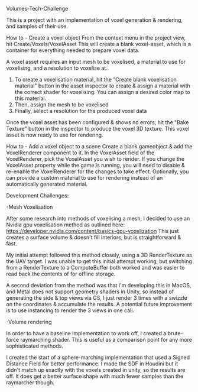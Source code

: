Volumes-Tech-Challenge

This is a project with an implementation of voxel generation & rendering, and samples of their use.

How to - Create a voxel object
From the context menu in the project view, hit Create/Voxels/VoxelAsset
This will create a blank voxel-asset, which is a container for everything needed to prepare voxel data.

A voxel asset requires an input mesh to be voxelised, a material to use for voxelising, and a resolution to voxelise at.
1. To create a voxelisation material, hit the "Create blank voxelisation material" button in the asset inspector to create & assign a material with the correct shader for voxelising. You can assign a desired color map to this material.
2. Then, assign the mesh to be voxelised
3. Finally, select a resolution for the produced voxel data

Once the voxel asset has been configured & shows no errors, hit the "Bake Texture" button in the inspector to produce the voxel 3D texture.
This voxel asset is now ready to use for rendering.

How to - Add a voxel object to a scene
Create a blank gameobject & add the VoxelRenderer component to it.
In the VoxelAsset field of the VoxelRenderer, pick the VoxelAsset you wish to render.
If you change the VoxelAsset property while the game is running, you will need to disable & re-enable the VoxelRenderer for the changes to take effect.
Optionally, you can provide a custom material to use for rendering instead of an automatically generated material.

Development Challenges:

-Mesh Voxelisation

After some research into methods of voxelising a mesh, I decided to use an Nvidia gpu voxelisation method as outlined here:
https://developer.nvidia.com/content/basics-gpu-voxelization
This just creates a surface volume & doesn't fill interiors, but is straightforward & fast.

My initial attempt followed this method closely, using a 3D RenderTexture as the UAV target. I was unable to get this initial attempt working, but switching from a RenderTexture to a ComputeBuffer both worked and was easier to read back the contents of for offline storage.

A second deviation from the method was that I'm developing this in MacOS, and Metal does not support geometry shaders in Unity, so instead of generating the side & top views via GS, I just render 3 times with a swizzle on the coordinates & accumulate the results. A potential future improvement is to use instancing to render the 3 views in one call.

-Volume rendering

In order to have a baseline implementation to work off, I created a brute-force raymarching shader. This is useful as a comparison point for any more sophisticated methods.

I created the start of a sphere-marching implementation that used a Signed Distance Field for better performance. I made the SDF in Houdini but it didn't match up exactly with the voxels created in unity, so the results are off. It does get a better surface shape with much fewer samples than the raymarcher though.